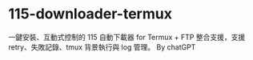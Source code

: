 # 115-downloader-termux
一鍵安裝、互動式控制的 115 自動下載器 for Termux + FTP 整合支援，支援 retry、失敗記錄、tmux 背景執行與 log 管理。
By chatGPT
